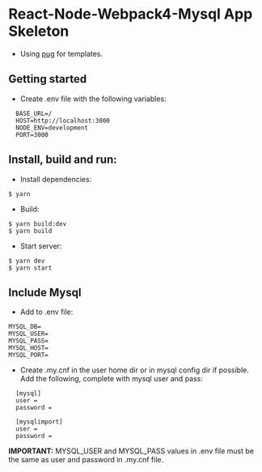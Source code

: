 # React-Node-Webpack4-Mysql App Skeleton

- Using [pug](https://pugjs.org/) for templates.

## Getting started

- Create .env file with the following variables:

```
  BASE_URL=/
  HOST=http://localhost:3000
  NODE_ENV=development
  PORT=3000
```

## Install, build and run:

- Install dependencies:

```
$ yarn
```

- Build:

```
$ yarn build:dev
$ yarn build
```

- Start server:

```
$ yarn dev
$ yarn start
```

## Include Mysql

- Add to .env file:

```
MYSQL_DB=
MYSQL_USER=
MYSQL_PASS=
MYSQL_HOST=
MYSQL_PORT=
```

- Create .my.cnf in the user home dir or in mysql config dir if possible. Add the following, complete with mysql user and pass:

```
  [mysql]
  user =
  password =

  [mysqlimport]
  user =
  password =
```

**IMPORTANT:** MYSQL_USER and MYSQL_PASS values in .env file must be the same as user and password in .my.cnf file.
